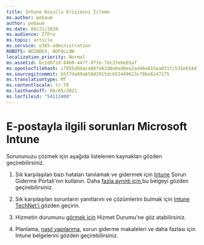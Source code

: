 ```yaml
---
title: Intune Koşullu Erişimini İzleme
ms.author: pebaum
author: pebaum
ms.date: 04/21/2020
ms.audience: ITPro
ms.topic: article
ms.service: o365-administration
ROBOTS: NOINDEX, NOFOLLOW
localization_priority: Normal
ms.assetid: bc1d971d-84b0-447f-971e-7dc37ebeb5af
ms.openlocfilehash: c7855d8dac488fe62d8e0ad8ee2ad46e615ea031fc535eb54dfde9512c8921ea
ms.sourcegitcommit: b5f7da89a650d2915dc652449623c78be6247175
ms.translationtype: MT
ms.contentlocale: tr-TR
ms.lasthandoff: 08/05/2021
ms.locfileid: "54113400"
---
```

# <a name="troubleshoot-issues-with-microsoft-intune"></a>E-postayla ilgili sorunları Microsoft Intune

Sorununuzu çözmek için aşağıda listelenen kaynakları gözden geçirebilirsiniz.
  
1. Sık karşılaşılan bazı hataları tanılamak ve gidermek için [Intune](https://devicemanagement.microsoft.com/#blade/Microsoft_Intune_DeviceSettings/TroubleshootBlade) Sorun Giderme Portalı'nın kullanın. Daha [fazla ayrıntı için ](https://docs.microsoft.com/intune/help-desk-operators)bu belgeyi gözden geçirebilirsiniz.
    
2. Sık karşılaşılan sorunların yanıtlarını ve çözümlerini bulmak için [Intune TechNet'i ](https://social.technet.microsoft.com/forums/home?forum=microsoftintuneprod)gözden geçirin.
    
3. Hizmetin durumunu [görmek için](https://portal.office.com/AdminPortal/Home#/servicehealth) Hizmet Durumu'ne göz atabilirsiniz. 
    
4. Planlama, [nasıl yapılanma,](https://docs.microsoft.com/intune/) sorun giderme makaleleri ve daha fazlası için Intune belgelerini gözden geçirebilirsiniz. 
    

